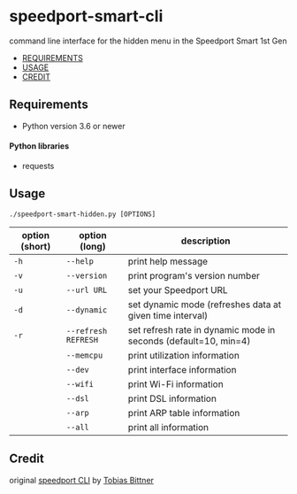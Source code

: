 # speedport-smart-cli
command line interface for the hidden menu in the Speedport Smart 1st Gen

- [REQUIREMENTS](#requirements)
- [USAGE](#usage)
- [CREDIT](#credit)

## Requirements
* Python version 3.6 or newer
#### Python libraries
* requests

## Usage
`./speedport-smart-hidden.py [OPTIONS]`

| option (short) | option (long)         | description                                                      |
|----------------|-----------------------|------------------------------------------------------------------|
|  `-h`          |  `--help`             | print help message                                               |
|  `-v`          |  `--version`          | print program's version number                                   |
|  `-u`          |  `--url URL`          | set your Speedport URL                                           |
|  `-d`          |  `--dynamic`          | set dynamic mode (refreshes data at given time interval)         |
|  `-r`          |  `--refresh REFRESH`  | set refresh rate in dynamic mode in seconds (default=10, min=4)  |
|                |  `--memcpu`           | print utilization information                                    |
|                |  `--dev`              | print interface information                                      |
|                |  `--wifi`             | print Wi-Fi information                                          |
|                |  `--dsl`              | print DSL information                                            |
|                |  `--arp`              | print ARP table information                                      |
|                |  `--all`              | print all information                                            |

## Credit
original [speedport CLI](https://github.com/tb1402/speedport_cli) by [Tobias Bittner](https://github.com/tb1402)

